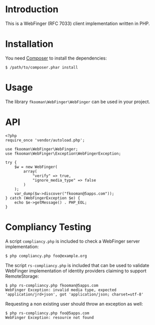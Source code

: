 # Introduction
This is a WebFinger (RFC 7033) client implementation written in PHP.

# Installation
You need [Composer](https://getcomposer.org) to install the dependencies:

    $ /path/to/composer.phar install

# Usage
The library `fkooman\WebFinger\WebFinger` can be used in your project.

# API

    <?php
    require_once 'vendor/autoload.php';

    use fkooman\WebFinger\WebFinger;
    use fkooman\WebFinger\Exception\WebFingerException;

    try { 
        $w = new WebFinger(
            array(
                "verify" => true,
                "ignore_media_type" => false
            )
        );
        var_dump($w->discover("fkooman@5apps.com"));
    } catch (WebFingerException $e) {
        echo $e->getMessage() . PHP_EOL;
    } 

# Compliancy Testing
A script `compliancy.php` is included to check a WebFinger server
implementation:

	$ php compliancy.php foo@example.org

The script `rs-compliancy.php` is included that can be used to validate
WebFinger implementation of identity providers claiming to support
RemoteStorage:

    $ php rs-compliancy.php fkooman@5apps.com
    WebFinger Exception: invalid media type, expected 'application/jrd+json', got 'application/json; charset=utf-8'

Requesting a non existing user should throw an exception as well:

    $ php rs-compliancy.php foo@5apps.com
    WebFinger Exception: resource not found

